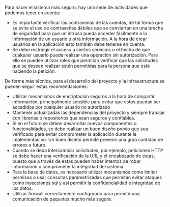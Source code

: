 Para hacer el sistema más seguro, hay una serie de actividades que podemos tener en cuenta:

- Es importante verificar las contraseñas de las cuentas, de tal forma que se evite el uso de contraseñas débiles que se conviertan en una brecha de seguridad para que un intruso pueda acceder fácilmente a la información de un usuario u otra información. A la hora de crear usuarios en la aplicación esto también debe tenerse en cuenta.
- Se debe restringir el acceso a ciertos servicios o el hecho de que cualquier usuario pueda realizar una operación sin autorización. Para ello se pueden utilizar roles que permitan verificar que las solicitudes que se deseen realizar estén permitidas para la persona que está haciendo la petición.

De forma más técnica, para el desarrollo del proyecto y la infraestructura se pueden seguir estas recomendaciones:

- Utilizar mecanismos de encriptación seguros a la hora de compartir información, principalmente sensible para evitar que estos puedan ser accedidos por cualquier usuario no autorizado
- Mantener actualizadas las dependencias del proyecto y siempre trabajar con librerías o repositorios que sean seguros y confiables.
- Si en el futuro se deben desarrollar nuevos componentes o funcionalidades, se debe realizar un buen diseño previo que sea verificado para evitar comprometer la aplicación durante la implementación. Un buen diseño permite prevenir una gran cantidad de errores a futuro.
- Cuando se deba intercambiar solicitudes, por ejemplo, peticiones HTTP se debe hacer una verificación de la URL y el encabezado de estas, puesto que a través de estas pueden haber intentos de robar información o comprometer la integridad del sistema.
- Para la base de datos, es necesario utilizar mecanismos como limitar permisos o usar consultas parametrizadas que permitan evitar ataques como inyecciones sql y así permitir la confidencialidad e integridad de los datos.
- Utilizar firewall correctamente configurado para permitir una comunicación de paquetes mucho más segura.
